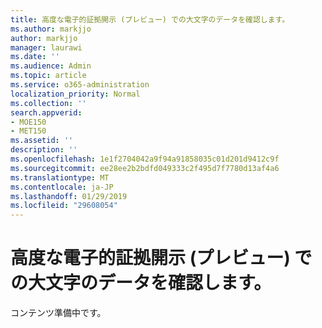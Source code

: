 ```yaml
---
title: 高度な電子的証拠開示 (プレビュー) での大文字のデータを確認します。
ms.author: markjjo
author: markjjo
manager: laurawi
ms.date: ''
ms.audience: Admin
ms.topic: article
ms.service: o365-administration
localization_priority: Normal
ms.collection: ''
search.appverid:
- MOE150
- MET150
ms.assetid: ''
description: ''
ms.openlocfilehash: 1e1f2704042a9f94a91858035c01d201d9412c9f
ms.sourcegitcommit: ee28ee2b2bdfd049333c2f495d7f7780d13af4a6
ms.translationtype: MT
ms.contentlocale: ja-JP
ms.lasthandoff: 01/29/2019
ms.locfileid: "29608054"
---
```

# <a name="reviewing-case-data-in-advanced-ediscovery-preview"></a>高度な電子的証拠開示 (プレビュー) での大文字のデータを確認します。

コンテンツ準備中です。
